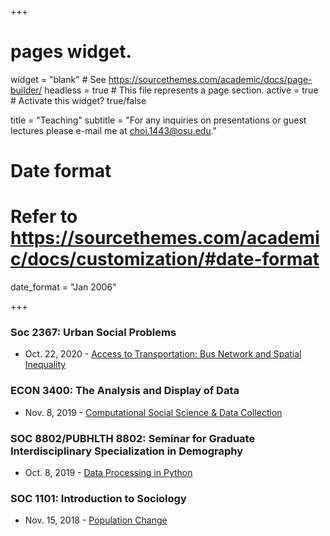 +++
# pages widget.
widget = "blank"  # See https://sourcethemes.com/academic/docs/page-builder/
headless = true  # This file represents a page section.
active = true  # Activate this widget? true/false


title = "Teaching"
subtitle = "For any inquiries on presentations or guest lectures please e-mail me at choi.1443@osu.edu."

# Date format
#   Refer to https://sourcethemes.com/academic/docs/customization/#date-format
date_format = "Jan 2006"

+++

### Soc 2367: Urban Social Problems
+ Oct. 22, 2020 - [Access to Transportation: Bus Network and Spatial Inequality](/Posts/Urban_Choi_slides.html)

### ECON 3400: The Analysis and Display of Data
+ Nov. 8, 2019 - [Computational Social Science & Data Collection](/Posts/CSS_DataAnalytics.html)

### SOC 8802/PUBHLTH 8802: Seminar for Graduate Interdisciplinary Specialization in Demography
+ Oct. 8, 2019 - [Data Processing in Python](/Posts/Intro_to_python.html)


### SOC 1101: Introduction to Sociology
+ Nov. 15, 2018 - [Population Change](/Posts/Population.pdf)


